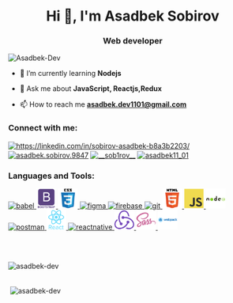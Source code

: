 <h1 align="center">Hi 👋, I'm Asadbek Sobirov</h1>
<h3 align="center">Web developer </h3>

<p align="left"> <img src="https://komarev.com/ghpvc/?username=Asadbek-Dev&label=Profile%20views&color=0e75b6&style=flat" alt="Asadbek-Dev" /> </p>

<!-- <p align="left"> <a href="https://twitter.com/akhmadjon17" target="blank"><img src="https://img.shields.io/twitter/follow/akhmadjon17?logo=twitter&style=for-the-badge" alt="akhmadjon17" /></a> </p>
 -->
<!-- - 🔭 I’m currently working at **[EPAM](https://www.epam.com/)** -->
 
- 🌱 I’m currently learning  **Nodejs**

<!-- - 👨‍💻 All of my projects are available at [ahmadjon.uz](https://ahmadjon.uz) -->

- 💬 Ask me about **JavaScript, Reactjs,Redux**

- 📫 How to reach me **asadbek.dev1101@gmail.com**

<!-- - 📄 Know about my experiences [https://ahmadjon.uz/cv-en.pdf](https://ahmadjon.uz/cv-en.pdf) -->

<h3 align="left">Connect with me:</h3>
<p align="left">
<a href="https://linkedin.com/in/https://linkedin.com/in/sobirov-asadbek-b8a3b2203/" target="blank"><img align="center" src="https://cdn.jsdelivr.net/npm/simple-icons@3.0.1/icons/linkedin.svg" alt="https://linkedin.com/in/sobirov-asadbek-b8a3b2203/" height="30" width="40" /></a>
<a href="https://fb.com/asadbek.sobirov.9847" target="blank"><img align="center" src="https://cdn.jsdelivr.net/npm/simple-icons@3.0.1/icons/facebook.svg" alt="asadbek.sobirov.9847" height="30" width="40" /></a>
<a href="https://instagram.com/__sob1rov__" target="blank"><img align="center" src="https://cdn.jsdelivr.net/npm/simple-icons@3.0.1/icons/instagram.svg" alt="__sob1rov__" height="30" width="40" /></a>
<a href="https://t.me/c/asadbek11_01" target="blank"><img align="center" src="https://cdn.jsdelivr.net/npm/simple-icons@3.0.1/icons/telegram.svg" alt="asadbek11_01" height="30" width="40" /></a>
</p>
 
 
<h3 align="left">Languages and Tools:</h3>
<p align="left"><a href="https://babeljs.io/" target="_blank"> <img src="https://www.vectorlogo.zone/logos/babeljs/babeljs-icon.svg" alt="babel" width="40" height="40"/> </a> <a href="https://getbootstrap.com" target="_blank"> <img src="https://raw.githubusercontent.com/devicons/devicon/master/icons/bootstrap/bootstrap-plain-wordmark.svg" alt="bootstrap" width="40" height="40"/> </a> <a href="https://www.w3schools.com/css/" target="_blank"> <img src="https://raw.githubusercontent.com/devicons/devicon/master/icons/css3/css3-original-wordmark.svg" alt="css3" width="40" height="40"/> </a> <a href="https://www.figma.com/" target="_blank"> <img src="https://www.vectorlogo.zone/logos/figma/figma-icon.svg" alt="figma" width="40" height="40"/> </a> <a href="https://firebase.google.com/" target="_blank"> <img src="https://www.vectorlogo.zone/logos/firebase/firebase-icon.svg" alt="firebase" width="40" height="40"/> </a> <a href="https://git-scm.com/" target="_blank"> <img src="https://www.vectorlogo.zone/logos/git-scm/git-scm-icon.svg" alt="git" width="40" height="40"/> </a>  <a href="https://www.w3.org/html/" target="_blank"> <img src="https://raw.githubusercontent.com/devicons/devicon/master/icons/html5/html5-original-wordmark.svg" alt="html5" width="40" height="40"/> </a> <a href="https://developer.mozilla.org/en-US/docs/Web/JavaScript" target="_blank"> <img src="https://raw.githubusercontent.com/devicons/devicon/master/icons/javascript/javascript-original.svg" alt="javascript" width="40" height="40"/> </a> <a href="https://nodejs.org" target="_blank"> <img src="https://raw.githubusercontent.com/devicons/devicon/master/icons/nodejs/nodejs-original-wordmark.svg" alt="nodejs" width="40" height="40"/> </a> <a href="https://postman.com" target="_blank"> <img src="https://www.vectorlogo.zone/logos/getpostman/getpostman-icon.svg" alt="postman" width="40" height="40"/> </a> <a href="https://reactjs.org/" target="_blank"> <img src="https://raw.githubusercontent.com/devicons/devicon/master/icons/react/react-original-wordmark.svg" alt="react" width="40" height="40"/> </a> <a href="https://reactnative.dev/" target="_blank"> <img src="https://reactnative.dev/img/header_logo.svg" alt="reactnative" width="40" height="40"/> </a> <a href="https://redux.js.org" target="_blank"> <img src="https://raw.githubusercontent.com/devicons/devicon/master/icons/redux/redux-original.svg" alt="redux" width="40" height="40"/> </a> <a href="https://sass-lang.com" target="_blank"> <img src="https://raw.githubusercontent.com/devicons/devicon/master/icons/sass/sass-original.svg" alt="sass" width="40" height="40"/> </a> <a href="https://webpack.js.org" target="_blank"> <img src="https://raw.githubusercontent.com/devicons/devicon/d00d0969292a6569d45b06d3f350f463a0107b0d/icons/webpack/webpack-original-wordmark.svg" alt="webpack" width="40" height="40"/> </a> </p>
</br>
</br>




<p><img align="left" src="https://github-readme-stats.vercel.app/api/top-langs?username=Asadbek-Dev&show_icons=true&locale=en&layout=compact" alt="asadbek-dev" /></p>
</br>
</br>


<p>&nbsp;<img align="center" src="https://github-readme-stats.vercel.app/api?username=asadbek-dev&show_icons=true&locale=en" alt="asadbek-dev" /></p>

